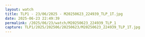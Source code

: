 ```yaml
---
layout: watch
title: TLP1 - 23/06/2025 - M20250623_224939_TLP_1T.jpg
date: 2025-06-23 22:49:39
permalink: /2025/06/23/watch/M20250623_224939_TLP_1
capture: TLP1/2025/202506/20250623/M20250623_224939_TLP_1T.jpg
---
```

